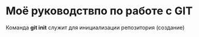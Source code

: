 # Моё руководствпо по работе с GIT #

Команда **git init**   служит для инициализации репозитория (создание)